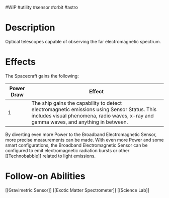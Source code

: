 #WIP #utility #sensor #orbit #astro

# Description

Optical telescopes capable of observing the far electromagnetic spectrum.

# Effects

The Spacecraft gains the following:

| Power Draw | Effect |
| -----------|--------|
| 1 | The ship gains the capability to detect electromagnetic emissions using Sensor Status. This includes visual phenomena, radio waves, x-ray and gamma waves, and anything in between. |

By diverting even more Power to the Broadband Electromagnetic Sensor, more precise measurements can be made. With even more Power and some smart configurations, the Broadband Electromagnetic Sensor can be configured to emit electromagnetic radiation bursts or other [[Technobabble]] related to light emissions. 

# Follow-on Abilities

[[Gravimetric Sensor]]
[[Exotic Matter Spectrometer]]
[[Science Lab]]